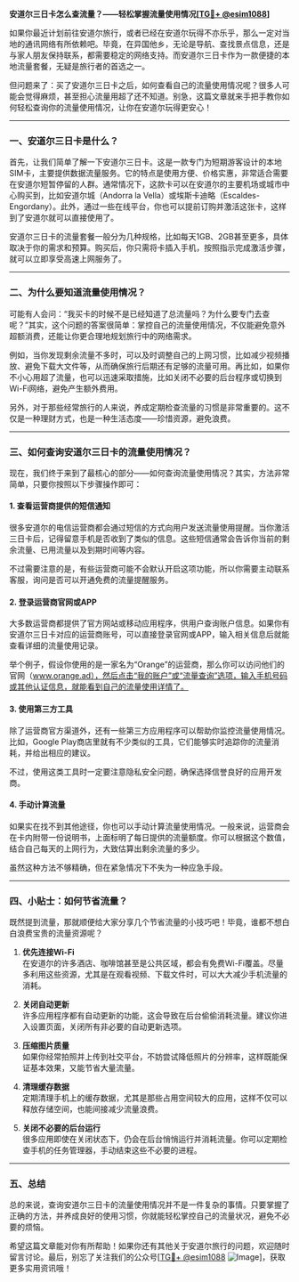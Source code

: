 **安道尔三日卡怎么查流量？——轻松掌握流量使用情况[[TG💪+ @esim1088](https://t.me/s/esim1088)]**

如果你最近计划前往安道尔旅行，或者已经在安道尔玩得不亦乐乎，那么一定对当地的通讯网络有所依赖吧。毕竟，在异国他乡，无论是导航、查找景点信息，还是与家人朋友保持联系，都需要稳定的网络支持。而安道尔三日卡作为一款便捷的本地流量套餐，无疑是旅行者的首选之一。

但问题来了：买了安道尔三日卡之后，如何查看自己的流量使用情况呢？很多人可能会觉得麻烦，甚至担心流量用超了还不知道。别急，这篇文章就来手把手教你如何轻松查询你的流量使用情况，让你在安道尔玩得更安心！

---

### 一、安道尔三日卡是什么？

首先，让我们简单了解一下安道尔三日卡。这是一款专门为短期游客设计的本地SIM卡，主要提供数据流量服务。它的特点是使用方便、价格实惠，非常适合需要在安道尔短暂停留的人群。通常情况下，这款卡可以在安道尔的主要机场或城市中心购买到，比如安道尔城（Andorra la Vella）或埃斯卡迪略（Escaldes-Engordany）。此外，通过一些在线平台，你也可以提前订购并激活这张卡，这样到了安道尔就可以直接使用了。

安道尔三日卡的流量套餐一般分为几种规格，比如每天1GB、2GB甚至更多，具体取决于你的需求和预算。购买后，你只需将卡插入手机，按照指示完成激活步骤，就可以立即享受高速上网服务了。

---

### 二、为什么要知道流量使用情况？

可能有人会问：“我买卡的时候不是已经知道了总流量吗？为什么要专门去查呢？”其实，这个问题的答案很简单：掌控自己的流量使用情况，不仅能避免意外超额消费，还能让你更合理地规划旅行中的网络需求。

例如，当你发现剩余流量不多时，可以及时调整自己的上网习惯，比如减少视频播放、避免下载大文件等，从而确保旅行后期还有足够的流量可用。再比如，如果你不小心用超了流量，也可以迅速采取措施，比如关闭不必要的后台程序或切换到Wi-Fi网络，避免产生额外费用。

另外，对于那些经常旅行的人来说，养成定期检查流量的习惯是非常重要的。这不仅是一种理财方式，也是一种生活态度——珍惜资源，避免浪费。

---

### 三、如何查询安道尔三日卡的流量使用情况？

现在，我们终于来到了最核心的部分——如何查询流量使用情况？其实，方法非常简单，只要你按照以下步骤操作即可：

#### 1. 查看运营商提供的短信通知

很多安道尔的电信运营商都会通过短信的方式向用户发送流量使用提醒。当你激活三日卡后，记得留意手机是否收到了类似的信息。这些短信通常会告诉你当前的剩余流量、已用流量以及到期时间等内容。

不过需要注意的是，有些运营商可能不会默认开启这项功能，所以你需要主动联系客服，询问是否可以开通免费的流量提醒服务。

#### 2. 登录运营商官网或APP

大多数运营商都提供了官方网站或移动应用程序，供用户查询账户信息。如果你有安道尔三日卡对应的运营商账号，可以直接登录官网或APP，输入相关信息后就能查看详细的流量使用记录。

举个例子，假设你使用的是一家名为“Orange”的运营商，那么你可以访问他们的官网（www.orange.ad），然后点击“我的账户”或“流量查询”选项，输入手机号码或其他认证信息，就能看到自己的流量使用详情了。

#### 3. 使用第三方工具

除了运营商官方渠道外，还有一些第三方应用程序可以帮助你监控流量使用情况。比如，Google Play商店里就有不少类似的工具，它们能够实时追踪你的流量消耗，并给出相应的建议。

不过，使用这类工具时一定要注意隐私安全问题，确保选择信誉良好的应用开发商。

#### 4. 手动计算流量

如果实在找不到其他途径，你也可以手动计算流量使用情况。一般来说，运营商会在卡内附带一份说明书，上面标明了每日提供的流量额度。你可以根据这个数值，结合自己每天的上网行为，大致估算出剩余流量的多少。

虽然这种方法不够精确，但在紧急情况下不失为一种应急手段。

---

### 四、小贴士：如何节省流量？

既然提到流量，那就顺便给大家分享几个节省流量的小技巧吧！毕竟，谁都不想白白浪费宝贵的流量资源呢？

1. **优先连接Wi-Fi**  
   在安道尔的许多酒店、咖啡馆甚至是公共区域，都会有免费Wi-Fi覆盖。尽量多利用这些资源，尤其是在观看视频、下载文件时，可以大大减少手机流量的消耗。

2. **关闭自动更新**  
   许多应用程序都有自动更新的功能，这会导致在后台偷偷消耗流量。建议你进入设置页面，关闭所有非必要的自动更新选项。

3. **压缩图片质量**  
   如果你经常拍照并上传到社交平台，不妨尝试降低照片的分辨率，这样既能保证基本效果，又能节省大量流量。

4. **清理缓存数据**  
   定期清理手机上的缓存数据，尤其是那些占用空间较大的应用，这样不仅可以释放存储空间，也能间接减少流量浪费。

5. **关闭不必要的后台运行**  
   很多应用即使在关闭状态下，仍会在后台悄悄运行并消耗流量。你可以定期检查手机的任务管理器，手动结束这些不必要的进程。

---

### 五、总结

总的来说，查询安道尔三日卡的流量使用情况并不是一件复杂的事情。只要掌握了正确的方法，并养成良好的使用习惯，你就能轻松掌控自己的流量状况，避免不必要的烦恼。

希望这篇文章能对你有所帮助！如果你还有其他关于安道尔旅行的问题，欢迎随时留言讨论。最后，别忘了关注我们的公众号[[TG💪+ @esim1088](https://t.me/s/esim1088) ![Image](https://i.postimg.cc/4NQfJmqS/Snipaste-2025-05-13-00-14-12.png)]，获取更多实用资讯哦！